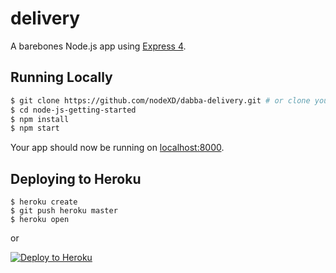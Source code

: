 # delivery

A barebones Node.js app using [Express 4](http://expressjs.com).

## Running Locally

```sh
$ git clone https://github.com/nodeXD/dabba-delivery.git # or clone your own fork
$ cd node-js-getting-started
$ npm install
$ npm start
```

Your app should now be running on [localhost:8000](http://localhost:8000).

## Deploying to Heroku

```
$ heroku create
$ git push heroku master
$ heroku open
```
or

[![Deploy to Heroku](https://www.herokucdn.com/deploy/button.png)](https://heroku.com/deploy)
